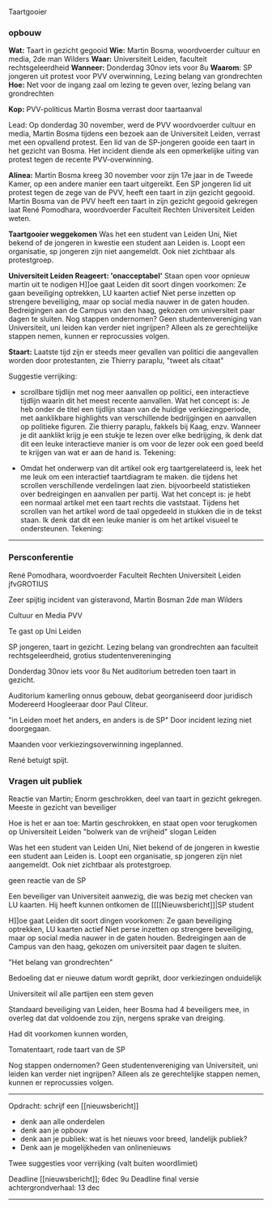Taartgooier

### opbouw
**Wat:** Taart in gezicht gegooid
**Wie:** Martin Bosma, woordvoerder cultuur en media, 2de man Wilders 
**Waar:** Universiteit Leiden, faculteit rechtsgeleerdheid 
**Wanneer:** Donderdag 30nov iets voor 8u
**Waarom**: SP jongeren uit protest voor PVV overwinning, Lezing belang van grondrechten
**Hoe:** Net voor de ingang zaal om lezing te geven over, lezing belang van grondrechten

**Kop:** PVV-politicus Martin Bosma verrast door taartaanval

Lead:
Op donderdag 30 november, werd de PVV woordvoerder cultuur en media, Martin Bosma tijdens een bezoek aan de Universiteit Leiden, verrast met een opvallend protest. Een lid van de SP-jongeren gooide een taart in het gezicht van Bosma. Het incident diende als een opmerkelijke uiting van protest tegen de recente PVV-overwinning.
  

**Alinea:** 
Martin Bosma kreeg 30 november voor zijn 17e jaar in de Tweede Kamer, op een andere manier een taart uitgereikt. Een SP jongeren lid uit protest tegen de zege van de PVV, heeft een taart in zijn gezicht gegooid. 
Martin Bosma van de PVV heeft een taart in zijn gezicht gegooid gekregen laat René Pomodhara, woordvoerder Faculteit Rechten Universiteit Leiden weten.

**Taartgooier weggekomen**
Was het een student van Leiden Uni,
Niet bekend of de jongeren in kwestie een student aan Leiden is.
Loopt een organisatie, sp jongeren zijn niet aangemeldt. Ook niet zichtbaar als protestgroep.


**Universiteit Leiden Reageert: 'onacceptabel'**
Staan open voor opnieuw martin uit te nodigen
H]]oe gaat Leiden dit soort dingen voorkomen:
Ze gaan beveiliging optrekken, LU kaarten actief 
Niet perse inzetten op strengere beveiliging, maar op social media nauwer in de gaten houden. Bedreigingen aan de Campus van den haag, gekozen om universiteit paar dagen te sluiten. Nog stappen ondernomen? Geen studentenvereniging van Universiteit, uni leiden kan verder niet ingrijpen? Alleen als ze gerechtelijke stappen nemen, kunnen er reprocussies volgen.



**Staart:**
Laatste tijd zijn er steeds meer gevallen van politici die aangevallen worden door protestanten, zie Thierry paraplu, 
"tweet als citaat"

Suggestie verrijking:
- scrollbare tijdlijn met nog meer aanvallen op politici, een interactieve tijdlijn waarin dit het meest recente aanvallen.
Wat het concept is: Je heb onder de titel een tijdlijn staan van de huidige verkiezingperiode, met aanklikbare highlights van verschillende bedrijgingen en aanvallen op politieke figuren.
Zie thierry paraplu, fakkels bij Kaag, enzv.
Wanneer je dit aanklikt krijg je een stukje te lezen over elke bedrijging, ik denk dat dit een leuke interactieve manier is om voor de lezer ook een goed beeld te krijgen van wat er aan de hand is. 
Tekening:


- Omdat het onderwerp van dit artikel ook erg taartgerelateerd is, leek het me leuk om een interactief taartdiagram te maken. die tijdens het scrollen verschillende verdelingen laat zien. bijvoorbeeld statistieken over bedreigingen en aanvallen per partij.
Wat het concept is: je hebt een normaal artikel met een taart rechts die vaststaat. Tijdens het scrollen van het artikel word de taal opgedeeld in stukken die in de tekst staan. Ik denk dat dit een leuke manier is om het artikel visueel te ondersteunen.
Tekening:



---


### Persconferentie

René Pomodhara, woordvoerder Faculteit Rechten Universiteit Leiden
jfvGROTIUS

Zeer spijtig incident van gisteravond, Martin Bosman 2de man Wilders

Cultuur en Media PVV

Te gast op Uni Leiden


SP jongeren, taart in gezicht.
Lezing belang van grondrechten
aan faculteit rechtsgeleerdheid, grotius studentenvereninging

Donderdag 30nov iets voor 8u
Net auditorium betreden toen taart in gezicht.

Auditorium kamerling onnus gebouw, debat georganiseerd door juridisch 
Modereerd Hoogleeraar door Paul Cliteur.

"in Leiden moet het anders, en anders is de SP"
Door incident lezing niet doorgegaan.

Maanden voor verkiezingsoverwinning ingeplanned.

René betuigt spijt.

### Vragen uit publiek

Reactie van Martin;
Enorm geschrokken, deel van taart in gezicht gekregen.
Meeste in gezicht van beveiliger


Hoe is het er aan toe:
Martin geschrokken, en staat open voor terugkomen op Universiteit Leiden
"bolwerk van de vrijheid" slogan Leiden


Was het een student van Leiden Uni,
Niet bekend of de jongeren in kwestie een student aan Leiden is.
Loopt een organisatie, sp jongeren zijn niet aangemeldt. Ook niet zichtbaar als protestgroep.

geen reactie van de SP

Een beveiliger van Universiteit aanwezig, die was bezig met checken van LU kaarten.
Hij heeft kunnen ontkomen de [[[[Nieuwsbericht]]|SP student

H]]oe gaat Leiden dit soort dingen voorkomen:
Ze gaan beveiliging optrekken, LU kaarten actief 
Niet perse inzetten op strengere beveiliging, maar op social media nauwer in de gaten houden. Bedreigingen aan de Campus van den haag, gekozen om universiteit paar dagen te sluiten.

"Het belang van grondrechten"

Bedoeling dat er nieuwe datum wordt geprikt, door verkiezingen onduidelijk

Universiteit wil alle partijen een stem geven

Standaard beveiliging van Leiden, heer Bosma had 4 beveiligers mee, in overleg dat dat voldoende zou zijn, nergens sprake van dreiging.

Had dit voorkomen kunnen worden, 

Tomatentaart, rode taart van de SP

Nog stappen ondernomen? Geen studentenvereniging van Universiteit, uni leiden kan verder niet ingrijpen? Alleen als ze gerechtelijke stappen nemen, kunnen er reprocussies volgen.


---

Opdracht: schrijf een [[nieuwsbericht]]
- denk aan alle onderdelen
- denk aan je opbouw
- denk aan je publiek: wat is het nieuws voor breed, landelijk publiek?
- Denk aan je mogelijkheden van onlinenieuws

Twee suggesties voor verrijking (valt buiten woordlimiet)

Deadline [[nieuwsbericht]]; 6dec 9u
Deadline final versie achtergrondverhaal: 13 dec

---


